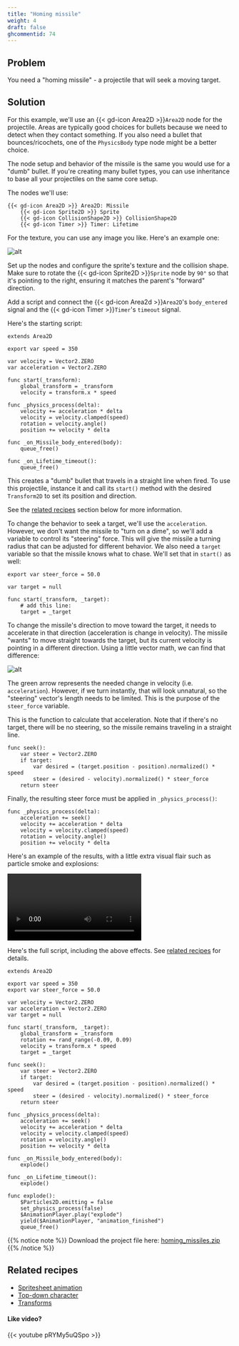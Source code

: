```yaml
---
title: "Homing missile"
weight: 4
draft: false
ghcommentid: 74
---
```


## Problem

You need a "homing missile" - a projectile that will seek a moving target.

## Solution

For this example, we'll use an {{< gd-icon Area2D >}}`Area2D` node for the projectile. Areas are typically good choices for bullets because we need to detect when they contact something. If you also need a bullet that bounces/ricochets, one of the `PhysicsBody` type node might be a better choice.

The node setup and behavior of the missile is the same you would use for a "dumb" bullet. If you're creating many bullet types, you can use inheritance to base all your projectiles on the same core setup.

The nodes we'll use:

```
{{< gd-icon Area2D >}} Area2D: Missile
    {{< gd-icon Sprite2D >}} Sprite
    {{< gd-icon CollisionShape2D >}} CollisionShape2D
    {{< gd-icon Timer >}} Timer: Lifetime
```

For the texture, you can use any image you like. Here's an example one:

![alt](/godot_recipes/img/missile.png)

Set up the nodes and configure the sprite's texture and the collision shape. Make sure to rotate the {{< gd-icon Sprite2D >}}`Sprite` node by `90°` so that it's pointing to the right, ensuring it matches the parent's "forward" direction.

Add a script and connect the {{< gd-icon Area2d >}}`Area2D`'s `body_entered` signal and the {{< gd-icon Timer >}}`Timer`'s `timeout` signal.

Here's the starting script:

```gdscript
extends Area2D

export var speed = 350

var velocity = Vector2.ZERO
var acceleration = Vector2.ZERO

func start(_transform):
    global_transform = _transform
    velocity = transform.x * speed

func _physics_process(delta):
    velocity += acceleration * delta
    velocity = velocity.clamped(speed)
    rotation = velocity.angle()
    position += velocity * delta

func _on_Missile_body_entered(body):
    queue_free()

func _on_Lifetime_timeout():
    queue_free()
```

This creates a "dumb" bullet that travels in a straight line when fired. To use this projectile, instance it and call its `start()` method with the desired `Transform2D` to set its position and direction.

See the [related recipes](#related-recipes) section below for more information.

To change the behavior to seek a target, we'll use the `acceleration`. However,
we don't want the missile to "turn on a dime", so we'll add a variable to control its "steering" force. This will give the missile a turning radius that can be adjusted for different behavior. We also need a `target` variable so that the missile knows what to chase. We'll set that in `start()` as well:

```gdscript
export var steer_force = 50.0

var target = null

func start(_transform, _target):
    # add this line:
    target = _target
```

To change the missile's direction to move toward the target, it needs to accelerate in that direction (acceleration is change in velocity). The missile "wants" to move straight towards the target, but its current velocity is pointing in a different direction. Using a little vector math, we can find that difference:

![alt](/godot_recipes/img/steering_diagram.png)

The green arrow represents the needed change in velocity (i.e. `acceleration`). However, if we turn instantly, that will look unnatural, so the "steering" vector's length needs to be limited. This is the purpose of the `steer_force` variable.

This is the function to calculate that acceleration. Note that if there's no target, there will be no steering, so the missile remains traveling in a straight line.

```gdscript
func seek():
    var steer = Vector2.ZERO
    if target:
        var desired = (target.position - position).normalized() * speed
        steer = (desired - velocity).normalized() * steer_force
    return steer
```

Finally, the resulting steer force must be applied in `_physics_process()`:

```gdscript
func _physics_process(delta):
    acceleration += seek()
    velocity += acceleration * delta
    velocity = velocity.clamped(speed)
    rotation = velocity.angle()
    position += velocity * delta
```

Here's an example of the results, with a little extra visual flair such as particle smoke and explosions:

<video controls src='/godot_recipes/img/homing_missiles.webm'></video>

Here's the full script, including the above effects. See [related recipes](#related-recipes) for details.

```gdscript
extends Area2D

export var speed = 350
export var steer_force = 50.0

var velocity = Vector2.ZERO
var acceleration = Vector2.ZERO
var target = null

func start(_transform, _target):
    global_transform = _transform
    rotation += rand_range(-0.09, 0.09)
    velocity = transform.x * speed
    target = _target

func seek():
    var steer = Vector2.ZERO
    if target:
        var desired = (target.position - position).normalized() * speed
        steer = (desired - velocity).normalized() * steer_force
    return steer

func _physics_process(delta):
    acceleration += seek()
    velocity += acceleration * delta
    velocity = velocity.clamped(speed)
    rotation = velocity.angle()
    position += velocity * delta

func _on_Missile_body_entered(body):
    explode()

func _on_Lifetime_timeout():
    explode()

func explode():
    $Particles2D.emitting = false
    set_physics_process(false)
    $AnimationPlayer.play("explode")
    yield($AnimationPlayer, "animation_finished")
    queue_free()
```

{{% notice note %}}
Download the project file here: [homing_missiles.zip](/godot_recipes/files/homing_missiles.zip)
{{% /notice %}}

## Related recipes

- [Spritesheet animation](/godot_recipes/animation/spritesheet_animation/)
- [Top-down character](/godot_recipes/2d/topdown_movement/#option-2-rotate-and-move)
- [Transforms](/godot_recipes/math/transforms)

#### Like video?

{{< youtube pRYMy5uQSpo >}}